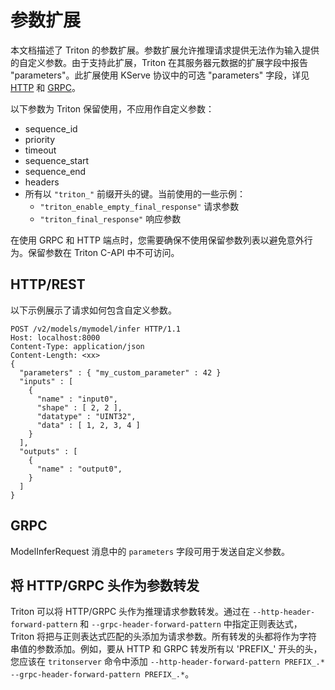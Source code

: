 <!--
# Copyright 2023-2024, NVIDIA CORPORATION & AFFILIATES. All rights reserved.
#
# Redistribution and use in source and binary forms, with or without
# modification, are permitted provided that the following conditions
# are met:
#  * Redistributions of source code must retain the above copyright
#    notice, this list of conditions and the following disclaimer.
#  * Redistributions in binary form must reproduce the above copyright
#    notice, this list of conditions and the following disclaimer in the
#    documentation and/or other materials provided with the distribution.
#  * Neither the name of NVIDIA CORPORATION nor the names of its
#    contributors may be used to endorse or promote products derived
#    from this software without specific prior written permission.
#
# THIS SOFTWARE IS PROVIDED BY THE COPYRIGHT HOLDERS ``AS IS'' AND ANY
# EXPRESS OR IMPLIED WARRANTIES, INCLUDING, BUT NOT LIMITED TO, THE
# IMPLIED WARRANTIES OF MERCHANTABILITY AND FITNESS FOR A PARTICULAR
# PURPOSE ARE DISCLAIMED.  IN NO EVENT SHALL THE COPYRIGHT OWNER OR
# CONTRIBUTORS BE LIABLE FOR ANY DIRECT, INDIRECT, INCIDENTAL, SPECIAL,
# EXEMPLARY, OR CONSEQUENTIAL DAMAGES (INCLUDING, BUT NOT LIMITED TO,
# PROCUREMENT OF SUBSTITUTE GOODS OR SERVICES; LOSS OF USE, DATA, OR
# PROFITS; OR BUSINESS INTERRUPTION) HOWEVER CAUSED AND ON ANY THEORY
# OF LIABILITY, WHETHER IN CONTRACT, STRICT LIABILITY, OR TORT
# (INCLUDING NEGLIGENCE OR OTHERWISE) ARISING IN ANY WAY OUT OF THE USE
# OF THIS SOFTWARE, EVEN IF ADVISED OF THE POSSIBILITY OF SUCH DAMAGE.
-->

# 参数扩展

本文档描述了 Triton 的参数扩展。参数扩展允许推理请求提供无法作为输入提供的自定义参数。由于支持此扩展，Triton 在其服务器元数据的扩展字段中报告 "parameters"。此扩展使用 KServe 协议中的可选 "parameters" 字段，详见 [HTTP](https://kserve.github.io/website/0.10/modelserving/data_plane/v2_protocol/#inference-request-json-object) 和 [GRPC](https://kserve.github.io/website/0.10/modelserving/data_plane/v2_protocol/#parameters)。

以下参数为 Triton 保留使用，不应用作自定义参数：

- sequence_id
- priority
- timeout
- sequence_start
- sequence_end
- headers
- 所有以 `"triton_"` 前缀开头的键。当前使用的一些示例：
  - `"triton_enable_empty_final_response"` 请求参数
  - `"triton_final_response"` 响应参数

在使用 GRPC 和 HTTP 端点时，您需要确保不使用保留参数列表以避免意外行为。保留参数在 Triton C-API 中不可访问。

## HTTP/REST

以下示例展示了请求如何包含自定义参数。

```
POST /v2/models/mymodel/infer HTTP/1.1
Host: localhost:8000
Content-Type: application/json
Content-Length: <xx>
{
  "parameters" : { "my_custom_parameter" : 42 }
  "inputs" : [
    {
      "name" : "input0",
      "shape" : [ 2, 2 ],
      "datatype" : "UINT32",
      "data" : [ 1, 2, 3, 4 ]
    }
  ],
  "outputs" : [
    {
      "name" : "output0",
    }
  ]
}
```

## GRPC

ModelInferRequest 消息中的 `parameters` 字段可用于发送自定义参数。

## 将 HTTP/GRPC 头作为参数转发

Triton 可以将 HTTP/GRPC 头作为推理请求参数转发。通过在 `--http-header-forward-pattern` 和 `--grpc-header-forward-pattern` 中指定正则表达式，Triton 将把与正则表达式匹配的头添加为请求参数。所有转发的头都将作为字符串值的参数添加。例如，要从 HTTP 和 GRPC 转发所有以 'PREFIX_' 开头的头，您应该在 `tritonserver` 命令中添加 `--http-header-forward-pattern PREFIX_.* --grpc-header-forward-pattern PREFIX_.*`。